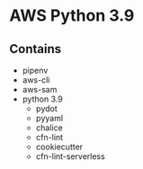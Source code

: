 # AWS Python 3.9
## Contains
- pipenv
- aws-cli
- aws-sam
- python 3.9
    - pydot
    - pyyaml
    - chalice
    - cfn-lint
    - cookiecutter
    - cfn-lint-serverless
